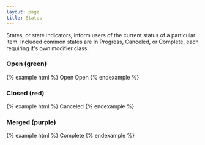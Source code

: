 ```yaml
---
layout: page
title: States
---
```


States, or state indicators, inform users of the current status of a particular item. Included common states are In Progress, Canceled, or Complete, each requiring it's own modifier class.

### Open (green)

{% example html %}
<span class="state state-open">Open</span>
<span class="state state-inprogress">Open</span>
{% endexample %}

### Closed (red)

{% example html %}
<span class="state state-canceled">Canceled</span>
{% endexample %}

### Merged (purple)

{% example html %}
<span class="state state-complete">Complete</span>
{% endexample %}
